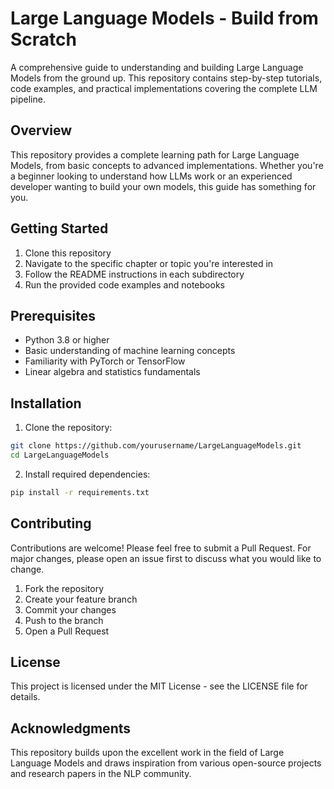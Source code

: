 # Large Language Models - Build from Scratch

A comprehensive guide to understanding and building Large Language Models from the ground up. This repository contains step-by-step tutorials, code examples, and practical implementations covering the complete LLM pipeline.



## Overview

This repository provides a complete learning path for Large Language Models, from basic concepts to advanced implementations. Whether you're a beginner looking to understand how LLMs work or an experienced developer wanting to build your own models, this guide has something for you.



## Getting Started

1. Clone this repository
2. Navigate to the specific chapter or topic you're interested in
3. Follow the README instructions in each subdirectory
4. Run the provided code examples and notebooks



## Prerequisites

- Python 3.8 or higher
- Basic understanding of machine learning concepts
- Familiarity with PyTorch or TensorFlow
- Linear algebra and statistics fundamentals

## Installation

1. Clone the repository:
```bash
git clone https://github.com/yourusername/LargeLanguageModels.git
cd LargeLanguageModels
```

2. Install required dependencies:
```bash
pip install -r requirements.txt
```


## Contributing

Contributions are welcome! Please feel free to submit a Pull Request. For major changes, please open an issue first to discuss what you would like to change.

1. Fork the repository
2. Create your feature branch
3. Commit your changes
4. Push to the branch
5. Open a Pull Request

## License

This project is licensed under the MIT License - see the LICENSE file for details.

## Acknowledgments

This repository builds upon the excellent work in the field of Large Language Models and draws inspiration from various open-source projects and research papers in the NLP community.
